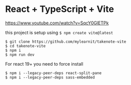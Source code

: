 # React + TypeScript + Vite

https://www.youtube.com/watch?v=SqcY0GlETPk

this project is setup using `$ npm create vite@latest`

```
$ git clone https://github.com/mylearnit/takenote-vite
$ cd takenote-vite
$ npm i
$ npm run dev
```

For react 19+ you need to force install

```
$ npm i --legacy-peer-deps react-split-pane
$ npm i --legacy-peer-deps sass-embedded
```
